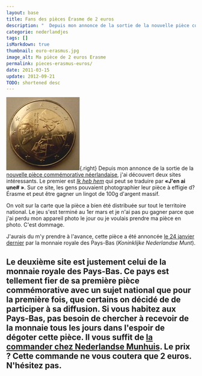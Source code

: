 ```yaml
---
layout: base
title: Fans des pièces Érasme de 2 euros
description: "  Depuis mon annonce de la sortie de la nouvelle pièce commémorative néerlandaise, j'ai découvert deux sites intéressants. Le premier est Ik heb hem qui pe"
categorie: nederlandjes
tags: []
isMarkdown: true
thumbnail: euro-erasmus.jpg
image_alt: Ma pièce de 2 euros Erasme
permalink: pieces-erasmus-euros/
date: 2011-03-15
update: 2012-09-21
TODO: shortened desc
---
```


![Ma pièce de 2 euros Erasme](euro-erasmus.jpg){.right}
Depuis mon annonce de la sortie de la [nouvelle pièce commémorative néerlandaise](http://meinamsterdam.nl/piece-de-2-euros-neerlandaise), j'ai découvert deux sites intéressants. Le premier est *[Ik heb hem](http://www.ikhebhem.nl/)* qui peut se traduire par **«J'en ai une# »**. Sur ce site, les gens pouvaient photographier leur pièce à effigie d?Érasme et peut être gagner un lingot de 100g d'argent massif.

On voit sur la carte que la pièce a bien été distribuée sur tout le territoire national. Le jeu s'est terminé au 1er mars et je n'ai pas pu gagner parce que j'ai perdu mon appareil photo le jour ou je voulais prendre ma pièce en photo. C'est dommage.

J'aurais du m'y prendre à l'avance, cette pièce a été annoncée [le 24 janvier dernier](http://www.knm.nl/Nieuwe-Nederlandse-2-euromunt-geslagen-met-nationaal-thema-Erasmus/nl/news/100/?NieuwsGroepID=1) par la monnaie royale des Pays-Bas (*Koninklijke Nederlandse Munt*).

Le deuxième site est justement celui de la monnaie royale des Pays-Bas. Ce pays est tellement fier de sa première pièce commémorative avec un sujet national que pour la première fois, que certains on décidé de de participer à sa diffusion. Si vous habitez aux Pays-Bas, pas besoin de chercher à recevoir de la monnaie tous les jours dans l'espoir de dégoter cette pièce. Il vous suffit de [la commander chez Nederlandse Munhuis](http://www.muntenhuis.nl/top-5/2-euro-herdenkingsmunten/). Le prix ? Cette commande ne vous coutera que 2 euros. N'hésitez pas.
---